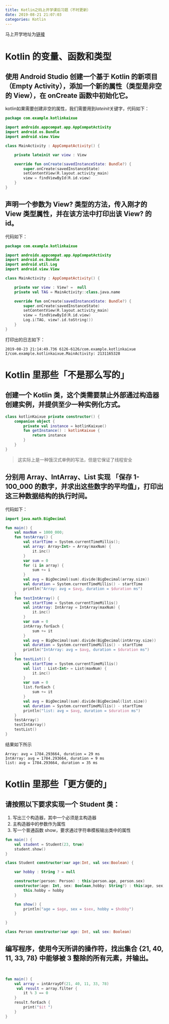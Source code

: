 ```yaml
---
title: Kotlin之码上开学课后习题（不时更新）
date: 2019-08-21 21:07:03
categories: Kotlin
---
```


马上开学地址为[链接](https://kaixue.io/)

# Kotlin 的变量、函数和类型

## 使用 Android Studio 创建一个基于 Kotlin 的新项目（Empty Activity），添加一个新的属性（类型是非空的 View），在 onCreate 函数中初始化它。

kotlin如果需要创建非空的属性，我们需要用到*lateinit*关键字，代码如下：

```kotlin
package com.example.kotlinkaixue

import androidx.appcompat.app.AppCompatActivity
import android.os.Bundle
import android.view.View

class MainActivity : AppCompatActivity() {

    private lateinit var view : View

    override fun onCreate(savedInstanceState: Bundle?) {
        super.onCreate(savedInstanceState)
        setContentView(R.layout.activity_main)
        view = findViewById(R.id.view)
    }
}
```

## 声明一个参数为 View? 类型的方法，传入刚才的 View 类型属性，并在该方法中打印出该 View? 的 id。

代码如下：

```kotlin
package com.example.kotlinkaixue

import androidx.appcompat.app.AppCompatActivity
import android.os.Bundle
import android.util.Log
import android.view.View

class MainActivity : AppCompatActivity() {

    private var view : View? =  null
    private val TAG = MainActivity::class.java.name

    override fun onCreate(savedInstanceState: Bundle?) {
        super.onCreate(savedInstanceState)
        setContentView(R.layout.activity_main)
        view = findViewById(R.id.view)
        Log.i(TAG, view?.id.toString())
    }
}
```

打印出的日志如下：

```
2019-08-23 21:14:49.736 6126-6126/com.example.kotlinkaixue I/com.example.kotlinkaixue.MainActivity: 2131165328
```

# Kotlin 里那些「不是那么写的」

## 创建一个 Kotlin 类，这个类需要禁止外部通过构造器创建实例，并提供至少一种实例化方式。

```kotlin
class kotlinKaixue private constructor() {
    companion object {
        private val instance = kotlinKaixue()
        fun getInstance() : kotlinKaixue {
            return instance
        }
    }
}
```

> 这实际上是一种饿汉式单例的写法，但是它保证了线程安全

## 分别用 Array、IntArray、List 实现 「保存 1-100_000 的数字，并求出这些数字的平均值」，打印出这三种数据结构的执行时间。

代码如下：

```kotlin
import java.math.BigDecimal

fun main() {
    val maxNum = 1000_000;
    fun testArray() {
        val startTime = System.currentTimeMillis();
        val array: Array<Int> = Array(maxNum) {
            it.inc()
        }
        var sum = 0
        for (i in array) {
            sum += i
        }
        val avg = BigDecimal(sum).divide(BigDecimal(array.size))
        val duration = System.currentTimeMillis() - startTime
        println("Array: avg = $avg, duration = $duration ms")
    }
    fun testIntArray() {
        val startTime = System.currentTimeMillis()
        val intArray: IntArray = IntArray(maxNum) {
            it.inc()
        }
        var sum = 0
        intArray.forEach {
            sum += it
        }
        val avg = BigDecimal(sum).divide(BigDecimal(intArray.size))
        val duration = System.currentTimeMillis() - startTime
        println("IntArray: avg = $avg, duration = $duration ms")
    }
    fun testList() {
        val startTime = System.currentTimeMillis()
        val list : List<Int> = List(maxNum) {
            it.inc()
        }
        var sum = 0
        list.forEach {
            sum += it
        }
        val avg = BigDecimal(sum).divide(BigDecimal(list.size))
        val duration = System.currentTimeMillis() - startTime
        println("list: avg = $avg, duration = $duration ms")
    }
    testArray()
    testIntArray()
    testList()
}
```

结果如下所示

```
Array: avg = 1784.293664, duration = 29 ms
IntArray: avg = 1784.293664, duration = 9 ms
list: avg = 1784.293664, duration = 35 ms
```

# Kotlin 里那些「更方便的」

## 请按照以下要求实现一个 Student 类：
1. 写出三个构造器，其中一个必须是主构造器
2. 主构造器中的参数作为属性
3. 写一个普通函数 show，要求通过字符串模板输出类中的属性

```kotlin
fun main() {
    val student = Student(23, true)
    student.show()
}

class Student constructor(var age:Int, val sex:Boolean) {

    var hobby : String ? = null

    constructor(person: Person) : this(person.age, person.sex)
    constructor(age: Int, sex: Boolean,hobby: String?) : this(age, sex) {
        this.hobby = hobby
    }

    fun show() {
        println("age = $age, sex = $sex, hobby = $hobby")
    }

}

class Person constructor(var age: Int, val sex: Boolean)
```

## 编写程序，使用今天所讲的操作符，找出集合 {21, 40, 11, 33, 78} 中能够被 3 整除的所有元素，并输出。

```kotlin


fun main() {
    val array = intArrayOf(21, 40, 11, 33, 78)
     val result = array.filter {
        it % 3 == 0
    }
    result.forEach {
        print("$it ")
    }
}
```

